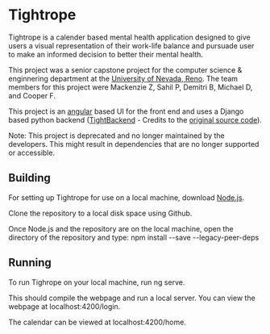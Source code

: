 # Tightrope

Tightrope is a calender based mental health application designed to give users a visual representation of their work-life balance and pursuade user to make an informed decision to better their mental health.

This project was a senior capstone project for the computer science & enginnering department at the [University of Nevada, Reno](https://www.unr.edu/cse). The team members for this project were Mackenzie Z, Sahil P, Demitri B, Michael D, and Cooper F.

This project is an [angular](https://angular.io) based UI for the front end and uses a Django based python backend ([TightBackend](https://github.com/pyakures/TightropeBackend) - Credits to the [original source code](https://github.com/mdoradocode/TightropeBackend)).

Note: This project is deprecated and no longer maintained by the developers. This might result in dependencies that are no longer supported or accessible.

## Building

For setting up Tightrope for use on a local machine, download [Node.js](https://nodejs.org/en/).

Clone the repository to a local disk space using Github.

Once Node.js and the repository are on the local machine, open the directory of the repository and type: npm install --save --legacy-peer-deps

## Running

To run Tighrope on your local machine, run ng serve.

This should compile the webpage and run a local server. You can view the webpage at localhost:4200/login.

The calendar can be viewed at localhost:4200/home.
